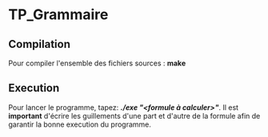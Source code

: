 # TP_Grammaire
## Compilation 
Pour compiler l'ensemble des fichiers sources : **make**

## Execution
Pour lancer le programme, tapez: ***./exe _"_<formule à calculer>_"_***.
Il est **important** d'écrire les guillements d'une part et d'autre de la formule afin de garantir la bonne execution du programme.
